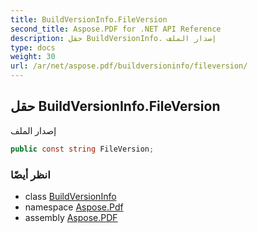 ```yaml
---
title: BuildVersionInfo.FileVersion
second_title: Aspose.PDF for .NET API Reference
description: حقل BuildVersionInfo. إصدار الملف
type: docs
weight: 30
url: /ar/net/aspose.pdf/buildversioninfo/fileversion/
---
```

## حقل BuildVersionInfo.FileVersion

إصدار الملف

```csharp
public const string FileVersion;
```

### انظر أيضًا

* class [BuildVersionInfo](../)
* namespace [Aspose.Pdf](../../../aspose.pdf/)
* assembly [Aspose.PDF](../../../)